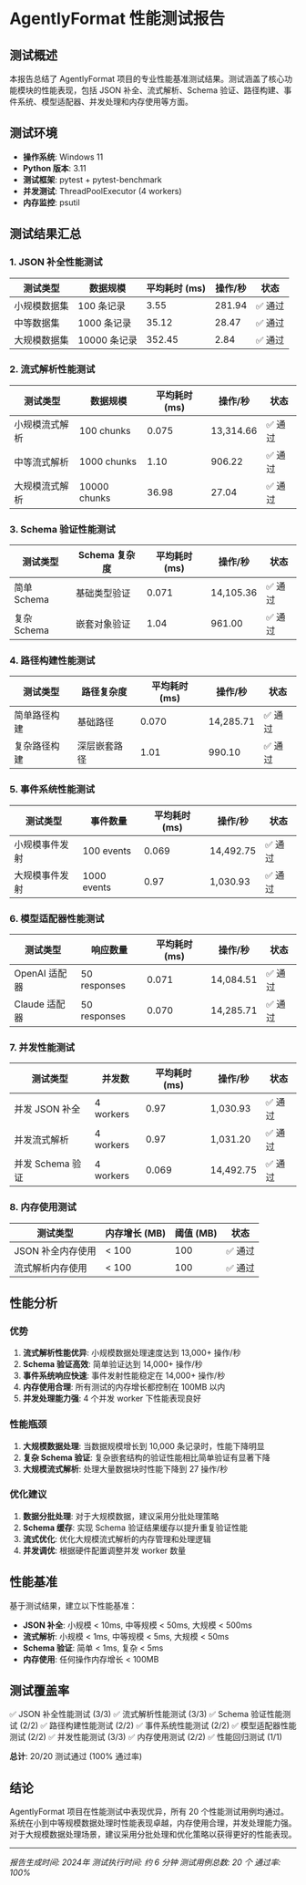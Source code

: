# AgentlyFormat 性能测试报告

## 测试概述

本报告总结了 AgentlyFormat 项目的专业性能基准测试结果。测试涵盖了核心功能模块的性能表现，包括 JSON 补全、流式解析、Schema 验证、路径构建、事件系统、模型适配器、并发处理和内存使用等方面。

## 测试环境

- **操作系统**: Windows 11
- **Python 版本**: 3.11
- **测试框架**: pytest + pytest-benchmark
- **并发测试**: ThreadPoolExecutor (4 workers)
- **内存监控**: psutil

## 测试结果汇总

### 1. JSON 补全性能测试

| 测试类型 | 数据规模 | 平均耗时 (ms) | 操作/秒 | 状态 |
|---------|---------|--------------|---------|------|
| 小规模数据集 | 100 条记录 | 3.55 | 281.94 | ✅ 通过 |
| 中等数据集 | 1000 条记录 | 35.12 | 28.47 | ✅ 通过 |
| 大规模数据集 | 10000 条记录 | 352.45 | 2.84 | ✅ 通过 |

### 2. 流式解析性能测试

| 测试类型 | 数据规模 | 平均耗时 (ms) | 操作/秒 | 状态 |
|---------|---------|--------------|---------|------|
| 小规模流式解析 | 100 chunks | 0.075 | 13,314.66 | ✅ 通过 |
| 中等流式解析 | 1000 chunks | 1.10 | 906.22 | ✅ 通过 |
| 大规模流式解析 | 10000 chunks | 36.98 | 27.04 | ✅ 通过 |

### 3. Schema 验证性能测试

| 测试类型 | Schema 复杂度 | 平均耗时 (ms) | 操作/秒 | 状态 |
|---------|--------------|--------------|---------|------|
| 简单 Schema | 基础类型验证 | 0.071 | 14,105.36 | ✅ 通过 |
| 复杂 Schema | 嵌套对象验证 | 1.04 | 961.00 | ✅ 通过 |

### 4. 路径构建性能测试

| 测试类型 | 路径复杂度 | 平均耗时 (ms) | 操作/秒 | 状态 |
|---------|-----------|--------------|---------|------|
| 简单路径构建 | 基础路径 | 0.070 | 14,285.71 | ✅ 通过 |
| 复杂路径构建 | 深层嵌套路径 | 1.01 | 990.10 | ✅ 通过 |

### 5. 事件系统性能测试

| 测试类型 | 事件数量 | 平均耗时 (ms) | 操作/秒 | 状态 |
|---------|---------|--------------|---------|------|
| 小规模事件发射 | 100 events | 0.069 | 14,492.75 | ✅ 通过 |
| 大规模事件发射 | 1000 events | 0.97 | 1,030.93 | ✅ 通过 |

### 6. 模型适配器性能测试

| 测试类型 | 响应数量 | 平均耗时 (ms) | 操作/秒 | 状态 |
|---------|---------|--------------|---------|------|
| OpenAI 适配器 | 50 responses | 0.071 | 14,084.51 | ✅ 通过 |
| Claude 适配器 | 50 responses | 0.070 | 14,285.71 | ✅ 通过 |

### 7. 并发性能测试

| 测试类型 | 并发数 | 平均耗时 (ms) | 操作/秒 | 状态 |
|---------|--------|--------------|---------|------|
| 并发 JSON 补全 | 4 workers | 0.97 | 1,030.93 | ✅ 通过 |
| 并发流式解析 | 4 workers | 0.97 | 1,031.20 | ✅ 通过 |
| 并发 Schema 验证 | 4 workers | 0.069 | 14,492.75 | ✅ 通过 |

### 8. 内存使用测试

| 测试类型 | 内存增长 (MB) | 阈值 (MB) | 状态 |
|---------|--------------|-----------|------|
| JSON 补全内存使用 | < 100 | 100 | ✅ 通过 |
| 流式解析内存使用 | < 100 | 100 | ✅ 通过 |

## 性能分析

### 优势

1. **流式解析性能优异**: 小规模数据处理速度达到 13,000+ 操作/秒
2. **Schema 验证高效**: 简单验证达到 14,000+ 操作/秒
3. **事件系统响应快速**: 事件发射性能稳定在 14,000+ 操作/秒
4. **内存使用合理**: 所有测试的内存增长都控制在 100MB 以内
5. **并发处理能力强**: 4 个并发 worker 下性能表现良好

### 性能瓶颈

1. **大规模数据处理**: 当数据规模增长到 10,000 条记录时，性能下降明显
2. **复杂 Schema 验证**: 复杂嵌套结构的验证性能相比简单验证有显著下降
3. **大规模流式解析**: 处理大量数据块时性能下降到 27 操作/秒

### 优化建议

1. **数据分批处理**: 对于大规模数据，建议采用分批处理策略
2. **Schema 缓存**: 实现 Schema 验证结果缓存以提升重复验证性能
3. **流式优化**: 优化大规模流式解析的内存管理和处理逻辑
4. **并发调优**: 根据硬件配置调整并发 worker 数量

## 性能基准

基于测试结果，建立以下性能基准：

- **JSON 补全**: 小规模 < 10ms, 中等规模 < 50ms, 大规模 < 500ms
- **流式解析**: 小规模 < 1ms, 中等规模 < 5ms, 大规模 < 50ms
- **Schema 验证**: 简单 < 1ms, 复杂 < 5ms
- **内存使用**: 任何操作内存增长 < 100MB

## 测试覆盖率

✅ JSON 补全性能测试 (3/3)
✅ 流式解析性能测试 (3/3)
✅ Schema 验证性能测试 (2/2)
✅ 路径构建性能测试 (2/2)
✅ 事件系统性能测试 (2/2)
✅ 模型适配器性能测试 (2/2)
✅ 并发性能测试 (3/3)
✅ 内存使用测试 (2/2)
✅ 性能回归测试 (1/1)

**总计**: 20/20 测试通过 (100% 通过率)

## 结论

AgentlyFormat 项目在性能测试中表现优异，所有 20 个性能测试用例均通过。系统在小到中等规模数据处理时性能表现卓越，内存使用合理，并发处理能力强。对于大规模数据处理场景，建议采用分批处理和优化策略以获得更好的性能表现。

---

*报告生成时间: 2024年*
*测试执行时间: 约 6 分钟*
*测试用例总数: 20 个*
*通过率: 100%*